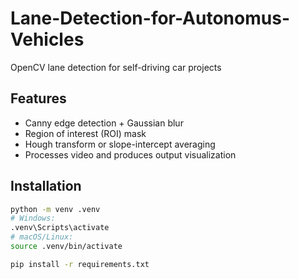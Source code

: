 # Lane-Detection-for-Autonomus-Vehicles
OpenCV lane detection for self-driving car projects



## Features
- Canny edge detection + Gaussian blur  
- Region of interest (ROI) mask  
- Hough transform or slope-intercept averaging  
- Processes video and produces output visualization  

## Installation
```bash
python -m venv .venv
# Windows:
.venv\Scripts\activate
# macOS/Linux:
source .venv/bin/activate

pip install -r requirements.txt
